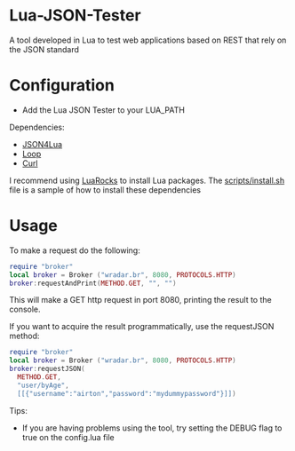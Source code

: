 Lua-JSON-Tester
===============

A tool developed in Lua to test web applications based on REST that rely on the JSON standard

Configuration
=============
  - Add the Lua JSON Tester to your LUA_PATH

Dependencies:
  - [JSON4Lua](http://json.luaforge.net/)
  - [Loop](http://loop.luaforge.net/)
  - [Curl](http://curl.haxx.se/)
  
I recommend using [LuaRocks](http://luarocks.org) to install Lua packages. The [scripts/install.sh](https://github.com/airtonjal/Lua-JSON-Tester/blob/master/script/install.sh) file is a sample of how to install these dependencies

Usage
=====

To make a request do the following:

```lua
require "broker"
local broker = Broker ("wradar.br", 8080, PROTOCOLS.HTTP)
broker:requestAndPrint(METHOD.GET, "", "")
```

This will make a GET http request in port 8080, printing the result to the console.

If you want to acquire the result programmatically, use the requestJSON method:


```lua
require "broker"
local broker = Broker ("wradar.br", 8080, PROTOCOLS.HTTP)
broker:requestJSON(
  METHOD.GET, 
  "user/byAge",
  [[{"username":"airton","password":"mydummypassword"}]])
```

Tips:
  - If you are having problems using the tool, try setting the DEBUG flag to true on the config.lua file

